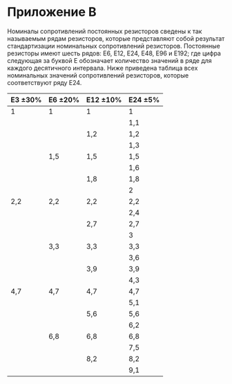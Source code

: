# Приложение В
Номиналы сопротивлений постоянных резисторов сведены к так называемым
рядам резисторов, которые представляют собой результат стандартизации
номинальных сопротивлений резисторов.
Постоянные резисторы имеют шесть рядов: Е6, Е12, Е24, Е48, Е96 и Е192; где
цифра следующая за буквой Е обозначает количество значений в ряде для каждого
десятичного интервала.
Ниже приведена таблица всех номинальных значений сопротивлений резисторов,
которые соответствуют ряду Е24.

|E3 ±30%|E6 ±20%|E12 ±10%   |E24 ±5%|
|-------|-------|-----------|-------|
|1      |1      |1          |1      |
|       |       |           |1,1    |
|       |       |1,2        |1,2    |
|       |       |           |1,3    |
|       |1,5    |1,5        |1,5    |
|       |       |           |1,6    |
|       |       |1,8        |1,8    |
|       |       |           |2      |
|2,2    |2,2    |2,2        |2,2    |
|       |       |           |2,4    |
|       |       |2,7        |2,7    |
|       |       |           |3      |
|       |3,3    |3,3        |3,3    |
|       |       |           |3,6    |
|       |       |3,9        |3,9    |
|       |       |           |4,3    |
|4,7    |4,7    |4,7        |4,7    |
|       |       |           |5,1    |
|       |       |5,6        |5,6    |
|       |       |           |6,2    |
|       |6,8    |6,8        |6,8    |
|       |       |           |7,5    |
|       |       |8,2        |8,2    |
|       |       |           |9,1    |



